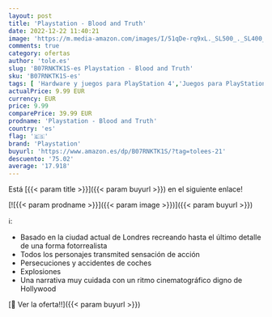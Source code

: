 ```yaml
---
layout: post
title: 'Playstation - Blood and Truth'
date: 2022-12-22 11:40:21
image: 'https://m.media-amazon.com/images/I/51qDe-rq9xL._SL500_._SL400_.jpg'
comments: true
category: ofertas
author: 'tole.es'
slug: 'B07RNKTK1S-es Playstation - Blood and Truth'
sku: 'B07RNKTK1S-es'
tags: [ 'Hardware y juegos para PlayStation 4','Juegos para PlayStation 4','Videojuegos','playstation','🇪🇸', ]
actualPrice: 9.99 EUR
currency: EUR
price: 9.99
comparePrice: 39.99 EUR
prodname: 'Playstation - Blood and Truth'
country: 'es'
flag: '🇪🇸'
brand: 'Playstation'
buyurl: 'https://www.amazon.es/dp/B07RNKTK1S/?tag=tolees-21'
descuento: '75.02'
average: '17.918'
---
```


Está [{{< param title >}}]({{< param buyurl >}}) en el siguiente enlace!

[![{{< param prodname >}}]({{< param image >}})]({{< param buyurl >}})

ℹ️:

- Basado en la ciudad actual de Londres recreando hasta el último detalle de una forma fotorrealista
- Todos los personajes transmited sensación de acción
- Persecuciones y accidentes de coches
- Explosiones
- Una narrativa muy cuidada con un ritmo cinematográfico digno de Hollywood

[🛒 Ver la oferta!!]({{< param buyurl >}})
